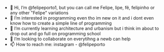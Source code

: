 - 👋 Hi, I’m @felipeporto1, but you can call me Felipe, lipe, fê, felipinho or any other "Felipe" variations
- 👀 I’m interested in programming even tho im new on it and i dont even know how to create a simple line of programming
- 🌱 I’m currently learning architecture and urbanism but i think im about to drop out and go full on programming school
- 💞️ I’m looking to collaborate on everytihng a newb can  help
- 📫 How to reach me: instagram - @felipeporto

<!---
felipeporto1/felipeporto1 is a ✨ special ✨ repository because its `README.md` (this file) appears on your GitHub profile.
You can click the Preview link to take a look at your changes.
--->

